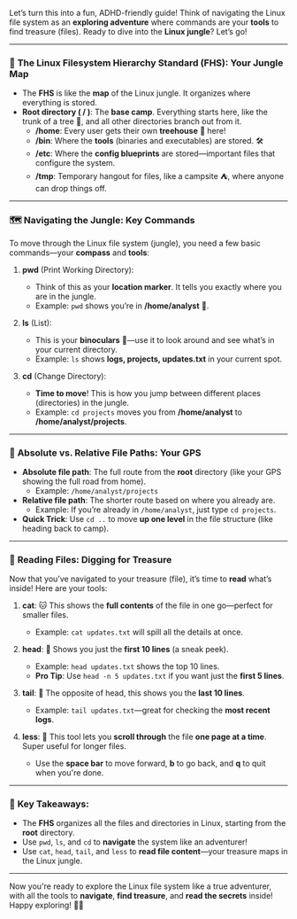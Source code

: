 Let’s turn this into a fun, ADHD-friendly guide! Think of navigating the Linux file system as an **exploring adventure** where commands are your **tools** to find treasure (files). Ready to dive into the **Linux jungle**? Let’s go!

---

### 🌳 **The Linux Filesystem Hierarchy Standard (FHS)**: Your Jungle Map
- The **FHS** is like the **map** of the Linux jungle. It organizes where everything is stored.
- **Root directory ( / )**: The **base camp**. Everything starts here, like the trunk of a tree 🌳, and all other directories branch out from it.
   - **/home**: Every user gets their own **treehouse** 🏡 here!
   - **/bin**: Where the **tools** (binaries and executables) are stored. 🛠️
   - **/etc**: Where the **config blueprints** are stored—important files that configure the system.
   - **/tmp**: Temporary hangout for files, like a campsite ⛺, where anyone can drop things off.

---

### 🗺️ **Navigating the Jungle: Key Commands**
To move through the Linux file system (jungle), you need a few basic commands—your **compass** and **tools**:

1. **pwd** (Print Working Directory):
   - Think of this as your **location marker**. It tells you exactly where you are in the jungle. 
   - Example: `pwd` shows you’re in **/home/analyst** 🏡.

2. **ls** (List):
   - This is your **binoculars** 🔭—use it to look around and see what’s in your current directory.
   - Example: `ls` shows **logs, projects, updates.txt** in your current spot.

3. **cd** (Change Directory):
   - **Time to move**! This is how you jump between different places (directories) in the jungle.
   - Example: `cd projects` moves you from **/home/analyst** to **/home/analyst/projects**.

---

### 📂 **Absolute vs. Relative File Paths: Your GPS**
- **Absolute file path**: The full route from the **root** directory (like your GPS showing the full road from home).
   - Example: `/home/analyst/projects`
- **Relative file path**: The shorter route based on where you already are.
   - Example: If you’re already in `/home/analyst`, just type `cd projects`.
- **Quick Trick**: Use `cd ..` to move **up one level** in the file structure (like heading back to camp).

---

### 📝 **Reading Files: Digging for Treasure**
Now that you’ve navigated to your treasure (file), it’s time to **read** what’s inside! Here are your tools:

1. **cat**: 🐱 This shows the **full contents** of the file in one go—perfect for smaller files.
   - Example: `cat updates.txt` will spill all the details at once.

2. **head**: 👀 Shows you just the **first 10 lines** (a sneak peek).
   - Example: `head updates.txt` shows the top 10 lines.
   - **Pro Tip**: Use `head -n 5 updates.txt` if you want just the **first 5 lines**.

3. **tail**: 👣 The opposite of head, this shows you the **last 10 lines**.
   - Example: `tail updates.txt`—great for checking the **most recent logs**.

4. **less**: 📖 This tool lets you **scroll through** the file **one page at a time**. Super useful for longer files.
   - Use the **space bar** to move forward, **b** to go back, and **q** to quit when you're done.

---

### 🎯 **Key Takeaways:**
- The **FHS** organizes all the files and directories in Linux, starting from the **root** directory.
- Use `pwd`, `ls`, and `cd` to **navigate** the system like an adventurer!
- Use `cat`, `head`, `tail`, and `less` to **read file content**—your treasure maps in the Linux jungle.

---

Now you're ready to explore the Linux file system like a true adventurer, with all the tools to **navigate**, **find treasure**, and **read the secrets** inside! Happy exploring! 🌳🎉